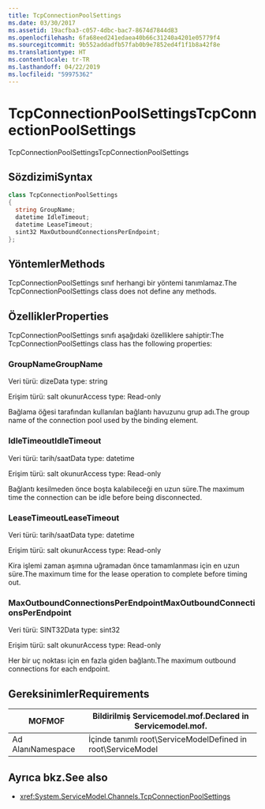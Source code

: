 ```yaml
---
title: TcpConnectionPoolSettings
ms.date: 03/30/2017
ms.assetid: 19acfba3-c057-4dbc-bac7-8674d7844d83
ms.openlocfilehash: 6fa68eed241edaea40b66c31240a4201e05779f4
ms.sourcegitcommit: 9b552addadfb57fab0b9e7852ed4f1f1b8a42f8e
ms.translationtype: HT
ms.contentlocale: tr-TR
ms.lasthandoff: 04/22/2019
ms.locfileid: "59975362"
---
```

# <a name="tcpconnectionpoolsettings"></a><span data-ttu-id="60bb1-102">TcpConnectionPoolSettings</span><span class="sxs-lookup"><span data-stu-id="60bb1-102">TcpConnectionPoolSettings</span></span>
<span data-ttu-id="60bb1-103">TcpConnectionPoolSettings</span><span class="sxs-lookup"><span data-stu-id="60bb1-103">TcpConnectionPoolSettings</span></span>  
  
## <a name="syntax"></a><span data-ttu-id="60bb1-104">Sözdizimi</span><span class="sxs-lookup"><span data-stu-id="60bb1-104">Syntax</span></span>  
  
```csharp
class TcpConnectionPoolSettings  
{  
  string GroupName;  
  datetime IdleTimeout;  
  datetime LeaseTimeout;  
  sint32 MaxOutboundConnectionsPerEndpoint;  
};  
```  
  
## <a name="methods"></a><span data-ttu-id="60bb1-105">Yöntemler</span><span class="sxs-lookup"><span data-stu-id="60bb1-105">Methods</span></span>  
 <span data-ttu-id="60bb1-106">TcpConnectionPoolSettings sınıf herhangi bir yöntemi tanımlamaz.</span><span class="sxs-lookup"><span data-stu-id="60bb1-106">The TcpConnectionPoolSettings class does not define any methods.</span></span>  
  
## <a name="properties"></a><span data-ttu-id="60bb1-107">Özellikler</span><span class="sxs-lookup"><span data-stu-id="60bb1-107">Properties</span></span>  
 <span data-ttu-id="60bb1-108">TcpConnectionPoolSettings sınıfı aşağıdaki özelliklere sahiptir:</span><span class="sxs-lookup"><span data-stu-id="60bb1-108">The TcpConnectionPoolSettings class has the following properties:</span></span>  
  
### <a name="groupname"></a><span data-ttu-id="60bb1-109">GroupName</span><span class="sxs-lookup"><span data-stu-id="60bb1-109">GroupName</span></span>  
 <span data-ttu-id="60bb1-110">Veri türü: dize</span><span class="sxs-lookup"><span data-stu-id="60bb1-110">Data type: string</span></span>  
  
 <span data-ttu-id="60bb1-111">Erişim türü: salt okunur</span><span class="sxs-lookup"><span data-stu-id="60bb1-111">Access type: Read-only</span></span>  
  
 <span data-ttu-id="60bb1-112">Bağlama öğesi tarafından kullanılan bağlantı havuzunu grup adı.</span><span class="sxs-lookup"><span data-stu-id="60bb1-112">The group name of the connection pool used by the binding element.</span></span>  
  
### <a name="idletimeout"></a><span data-ttu-id="60bb1-113">IdleTimeout</span><span class="sxs-lookup"><span data-stu-id="60bb1-113">IdleTimeout</span></span>  
 <span data-ttu-id="60bb1-114">Veri türü: tarih/saat</span><span class="sxs-lookup"><span data-stu-id="60bb1-114">Data type: datetime</span></span>  
  
 <span data-ttu-id="60bb1-115">Erişim türü: salt okunur</span><span class="sxs-lookup"><span data-stu-id="60bb1-115">Access type: Read-only</span></span>  
  
 <span data-ttu-id="60bb1-116">Bağlantı kesilmeden önce boşta kalabileceği en uzun süre.</span><span class="sxs-lookup"><span data-stu-id="60bb1-116">The maximum time the connection can be idle before being disconnected.</span></span>  
  
### <a name="leasetimeout"></a><span data-ttu-id="60bb1-117">LeaseTimeout</span><span class="sxs-lookup"><span data-stu-id="60bb1-117">LeaseTimeout</span></span>  
 <span data-ttu-id="60bb1-118">Veri türü: tarih/saat</span><span class="sxs-lookup"><span data-stu-id="60bb1-118">Data type: datetime</span></span>  
  
 <span data-ttu-id="60bb1-119">Erişim türü: salt okunur</span><span class="sxs-lookup"><span data-stu-id="60bb1-119">Access type: Read-only</span></span>  
  
 <span data-ttu-id="60bb1-120">Kira işlemi zaman aşımına uğramadan önce tamamlanması için en uzun süre.</span><span class="sxs-lookup"><span data-stu-id="60bb1-120">The maximum time for the lease operation to complete before timing out.</span></span>  
  
### <a name="maxoutboundconnectionsperendpoint"></a><span data-ttu-id="60bb1-121">MaxOutboundConnectionsPerEndpoint</span><span class="sxs-lookup"><span data-stu-id="60bb1-121">MaxOutboundConnectionsPerEndpoint</span></span>  
 <span data-ttu-id="60bb1-122">Veri türü: SINT32</span><span class="sxs-lookup"><span data-stu-id="60bb1-122">Data type: sint32</span></span>  
  
 <span data-ttu-id="60bb1-123">Erişim türü: salt okunur</span><span class="sxs-lookup"><span data-stu-id="60bb1-123">Access type: Read-only</span></span>  
  
 <span data-ttu-id="60bb1-124">Her bir uç noktası için en fazla giden bağlantı.</span><span class="sxs-lookup"><span data-stu-id="60bb1-124">The maximum outbound connections for each endpoint.</span></span>  
  
## <a name="requirements"></a><span data-ttu-id="60bb1-125">Gereksinimler</span><span class="sxs-lookup"><span data-stu-id="60bb1-125">Requirements</span></span>  
  
|<span data-ttu-id="60bb1-126">MOF</span><span class="sxs-lookup"><span data-stu-id="60bb1-126">MOF</span></span>|<span data-ttu-id="60bb1-127">Bildirilmiş Servicemodel.mof.</span><span class="sxs-lookup"><span data-stu-id="60bb1-127">Declared in Servicemodel.mof.</span></span>|  
|---------|-----------------------------------|  
|<span data-ttu-id="60bb1-128">Ad Alanı</span><span class="sxs-lookup"><span data-stu-id="60bb1-128">Namespace</span></span>|<span data-ttu-id="60bb1-129">İçinde tanımlı root\ServiceModel</span><span class="sxs-lookup"><span data-stu-id="60bb1-129">Defined in root\ServiceModel</span></span>|  
  
## <a name="see-also"></a><span data-ttu-id="60bb1-130">Ayrıca bkz.</span><span class="sxs-lookup"><span data-stu-id="60bb1-130">See also</span></span>

- <xref:System.ServiceModel.Channels.TcpConnectionPoolSettings>

